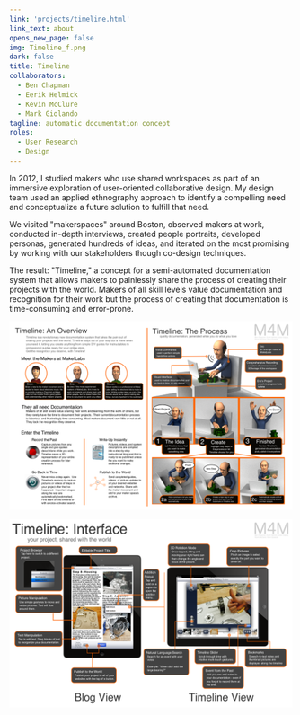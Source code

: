 ```yaml
---
link: 'projects/timeline.html'
link_text: about
opens_new_page: false
img: Timeline_f.png
dark: false
title: Timeline
collaborators:
  - Ben Chapman
  - Eerik Helmick
  - Kevin McClure
  - Mark Giolando
tagline: automatic documentation concept
roles:
  - User Research
  - Design
---
```


In 2012, I studied makers who use shared workspaces as part of an immersive exploration of user-oriented collaborative design. My design team used an applied ethnography approach to identify a compelling need and conceptualize a future solution to fulfill that need.

We visited "makerspaces" around Boston, observed makers at work, conducted in-depth interviews, created people portraits, developed personas, generated hundreds of ideas, and iterated on the most promising by working with our stakeholders though co-design techniques.

The result: "Timeline," a concept for a semi-automated documentation system that allows makers to painlessly share the process of creating their projects with the world. Makers of all skill levels value documentation and recognition for their work but the process of creating that documentation is time-consuming and error-prone.

![Timeline Overview](/images/projects/timeline/overview.png)

![The Timeline Interface](/images/projects/timeline/interface.png)